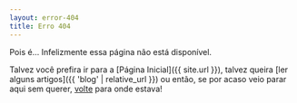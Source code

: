 ```yaml
---
layout: error-404
title: Erro 404
---
```


Pois é… Infelizmente essa página não está disponível.

Talvez você prefira ir para a [Página Inicial]({{ site.url }}), talvez queira [ler alguns artigos]({{ 'blog' | relative_url }}) ou então, se por acaso veio parar aqui sem querer, [volte](javascript:history.go(-1)) para onde estava!
